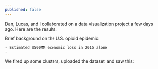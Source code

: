 ```yaml
---
published: false
---
```

Dan, Lucas, and I collaborated on a data visualization project a few days ago. Here are the results.

Brief background on the U.S. opioid epidemic:

	- Estimated $500MM economic loss in 2015 alone
    - 

We fired up some clusters, uploaded the dataset, and saw this:
